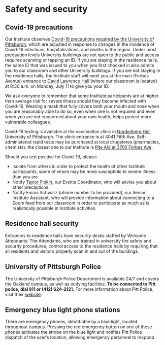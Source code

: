 # Safety and security 

## Covid-19 precautions

Our Institute observes [Covid-19 precautions required by the University of Pittsburgh](https://www.coronavirus.pitt.edu/), which are adjusted in response to changes in the incidence of Covid-19 infections, hospitalizations, and deaths in the region. Under most precaution levels University buildings are not open to the public and access requires scanning or tapping an ID. If you are staying in the residence halls, the same ID that was issued to you when you first checked in also admits you to our classroom and other University buildings. If you are not staying in the residence halls, the Institute staff will meet you at the main (Forbes Avenue) entrance to [David Lawrence Hall](https://www.tour.pitt.edu/tour/david-lawrence-hall) (where our classroom is located) at 8:30 a.m. on Monday, July 11 to give you your ID.

We ask everyone to remember that some Institute participants are at higher than average risk for severe illness should they become infected with Covid-19. Wearing a mask that fully covers both your mouth and nose when you are reasonably able to do so, even when one is not required and even when you are not concerned about your own health, helps protect more vulnerable colleagues.

Covid-19 testing is available at the vaccination clinic in [Nordenberg Hall](https://www.pc.pitt.edu/housing-services/university-owned-housing/nordenberg-hall), University of Pittsburgh. The clinic entrance is at 4041 Fifth Ave. Self-administered rapid tests may be purchased at local drugstores (pharmacies, chemists); the closest one to our Institute is [Rite Aid at 3700 Forbes Ave](https://www.riteaid.com/locations/pa/pittsburgh/3700-forbes-avenue.html). 

Should you test positive for Covid-19, please:

* Isolate from others in order to protect the health of other Institute participants, some of whom may be more susceptible to severe illness than you are. 
* Notify [Taylor Pipkin](https://www.slavic.pitt.edu/people/taylor-pipkin), our Events Coordinator, who will advise you about other precautions. 
* Notify Emma Schwarz (phone number to be provided), our Senior Institute Assistant, who will provide information about connecting to a Zoom feed from our classroom in order to participate as much as is realistically possible in Institute activities.

## Residence hall security 

Entrances to residence halls have security desks staffed by Welcome Attendants. The Attendants, who are trained in university fire safety and security procedures, control access to the residence halls by requiring that all residents and visitors properly scan in and out of the buildings.

## University of Pittsburgh Police 

The University of Pittsburgh Police Department is available 24/7 and covers the Oakland campus, as well as outlying facilities. **To be connected to Pitt police, dial 911 or (412) 624-2121.** For more information about Pitt Police, visit their [website](http://www.police.pitt.edu/).

## Emergency blue light phone stations 

There are emergency phones, identifiable by a blue light, located throughout campus. Pressing the red emergency button on one of these phones activates the strobe on the blue light and notifies Pitt Police dispatch of the user’s location, allowing emergency personnel to respond.







